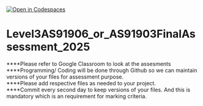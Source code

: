 [![Open in Codespaces](https://classroom.github.com/assets/launch-codespace-2972f46106e565e64193e422d61a12cf1da4916b45550586e14ef0a7c637dd04.svg)](https://classroom.github.com/open-in-codespaces?assignment_repo_id=19539410)
# Level3AS91906_or_AS91903FinalAssessment_2025
****Please refer to Google Classroom to look at the assesments </br>
****Programming/ Coding will be done through Github so we can maintain versions of your files for assessment purpose. </br>
****Please add respective files as needed to your project.</br>
****Commit every second day to keep versions of your files. And this is mandatory which is an requirement for marking criteria.</br>
